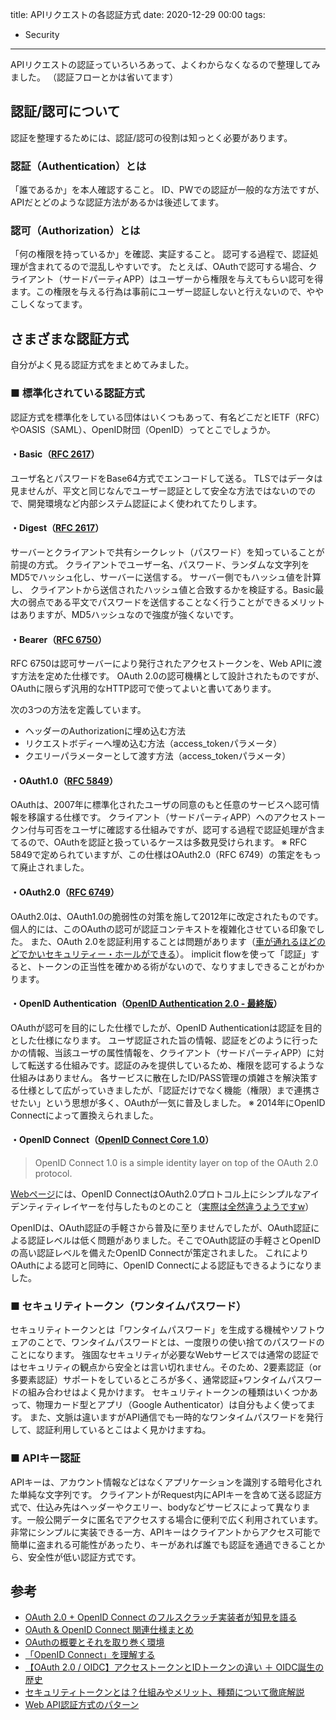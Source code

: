 title: APIリクエストの各認証方式
date: 2020-12-29 00:00
tags:
- Security

---

APIリクエストの認証っていろいろあって、よくわからなくなるので整理してみました。
（認証フローとかは省いてます）

## 認証/認可について

認証を整理するためには、認証/認可の役割は知っとく必要があります。

### 認証（Authentication）とは
「誰であるか」を本人確認すること。
ID、PWでの認証が一般的な方法ですが、APIだとどのような認証方法があるかは後述してます。

### 認可（Authorization）とは
「何の権限を持っているか」を確認、実証すること。
認可する過程で、認証処理が含まれてるので混乱しやすいです。
たとえば、OAuthで認可する場合、クライアント（サードパーティAPP）はユーザーから権限を与えてもらい認可を得ます。この権限を与える行為は事前にユーザー認証しないと行えないので、ややこしくなってます。

## さまざまな認証方式

自分がよく見る認証方式をまとめてみました。

### ■ 標準化されている認証方式

認証方式を標準化をしている団体はいくつもあって、有名どこだとIETF（RFC）やOASIS（SAML）、OpenID財団（OpenID）ってとこでしょうか。

#### ・Basic（[RFC 2617](https://tex2e.github.io/rfc-translater/html/rfc2617.html)）
ユーザ名とパスワードをBase64方式でエンコードして送る。
TLSではデータは見ませんが、平文と同じなんでユーザー認証として安全な方法ではないのでので、開発環境など内部システム認証によく使われてたりします。

#### ・Digest（[RFC 2617](https://tex2e.github.io/rfc-translater/html/rfc2617.html)）
サーバーとクライアントで共有シークレット（パスワード）を知っていることが前提の方式。
クライアントでユーザー名、パスワード、ランダムな文字列をMD5でハッシュ化し、サーバーに送信する。 サーバー側でもハッシュ値を計算し、 クライアントから送信されたハッシュ値と合致するかを検証する。Basic最大の弱点である平文でパスワードを送信することなく行うことができるメリットはありますが、MD5ハッシュなので強度が強くないです。

#### ・Bearer（[RFC 6750](https://openid-foundation-japan.github.io/rfc6750.ja.html)）
RFC 6750は認可サーバーにより発行されたアクセストークンを、Web APIに渡す方法を定めた仕様です。
OAuth 2.0の認可機構として設計されたものですが、OAuthに限らず汎用的なHTTP認可で使ってよいと書いてあります。

次の3つの方法を定義しています。
- ヘッダーのAuthorizationに埋め込む方法
- リクエストボディーへ埋め込む方法（access_tokenパラメータ）
- クエリーパラメーターとして渡す方法（access_tokenパラメータ）

#### ・OAuth1.0（[RFC 5849](https://openid-foundation-japan.github.io/rfc5849.ja.html)）
OAuthは、2007年に標準化されたユーザの同意のもと任意のサービスへ認可情報を移譲する仕様です。
クライアント（サードパーティAPP）へのアクセストークン付与可否をユーザに確認する仕組みですが、認可する過程で認証処理が含まてるので、OAuthを認証と扱っているケースは多数見受けられます。
※ RFC 5849で定められていますが、この仕様はOAuth2.0（RFC 6749）の策定をもって廃止されました。

#### ・OAuth2.0（[RFC 6749](https://openid-foundation-japan.github.io/rfc6749.ja.html)）
OAuth2.0は、OAuth1.0の脆弱性の対策を施して2012年に改定されたものです。
個人的には、このOAuthの認可が認証コンテキストを複雑化させている印象でした。
また、OAuth 2.0を認証利用することは問題があります（[車が通れるほどのどでかいセキュリティー・ホールができる](https://www.sakimura.org/2012/02/1487/)）。
implicit flowを使って「認証」すると、トークンの正当性を確かめる術がないので、なりすましできることがわかります。

#### ・OpenID Authentication（[OpenID Authentication 2.0 - 最終版](https://openid-foundation-japan.github.io/openid-authentication.html)）
OAuthが認可を目的にした仕様でしたが、OpenID Authenticationは認証を目的とした仕様になります。
ユーザ認証された旨の情報、認証をどのように行ったかの情報、当該ユーザの属性情報を、クライアント（サードパーティAPP）に対して転送する仕組みです。認証のみを提供しているため、権限を認可するような仕組みはありません。
各サービスに散在したID/PASS管理の煩雑さを解決策する仕様として広がっていきましたが、「認証だけでなく機能（権限）まで連携させたい」という思想が多く、OAuthが一気に普及しました。
※ 2014年にOpenID Connectによって置換えられました。

#### ・OpenID Connect（[OpenID Connect Core 1.0](https://openid-foundation-japan.github.io/openid-connect-core-1_0.ja.html)）
> OpenID Connect 1.0 is a simple identity layer on top of the OAuth 2.0 protocol.

[Webページ](https://openid.net/connect/)には、OpenID ConnectはOAuth2.0プロトコル上にシンプルなアイデンティティレイヤーを付与したものとのこと（[実際は全然違うようですw](https://qiita.com/TakahikoKawasaki/items/f2a0d25a4f05790b3baa#oauth-20-%E3%81%A8-openid-connect)）

OpenIDは、OAuth認証の手軽さから普及に至りませんでしたが、OAuth認証による認証レベルは低く問題がありました。そこでOAuth認証の手軽さとOpenIDの高い認証レベルを備えたOpenID Connectが策定されました。
これによりOAuthによる認可と同時に、OpenID Connectによる認証もできるようになりました。

### ■ セキュリティトークン（ワンタイムパスワード）
セキュリティトークンとは「ワンタイムパスワード」を生成する機械やソフトウェアのことで、ワンタイムパスワードとは、一度限りの使い捨てのパスワードのことになります。
強固なセキュリティが必要なWebサービスでは通常の認証ではセキュリティの観点から安全とは言い切れません。そのため、2要素認証（or多要素認証）サポートをしているところが多く、通常認証+ワンタイムパスワードの組み合わせはよく見かけます。
セキュリティトークンの種類はいくつかあって、物理カード型とアプリ（Google Authenticator）は自分もよく使ってます。
また、文脈は違いますがAPI通信でも一時的なワンタイムパスワードを発行して、認証利用しているとこはよく見かけますね。

### ■ APIキー認証
APIキーは、アカウント情報などはなくアプリケーションを識別する暗号化された単純な文字列です。
クライアントがRequest内にAPIキーを含めて送る認証方式で、仕込み先はヘッダーやクエリー、bodyなどサービスによって異なります。一般公開データに匿名でアクセスする場合に便利で広く利用されています。
非常にシンプルに実装できる一方、APIキーはクライアントからアクセス可能で簡単に盗まれる可能性があったり、キーがあれば誰でも認証を通過できることから、安全性が低い認証方式です。

## 参考
- [OAuth 2.0 + OpenID Connect のフルスクラッチ実装者が知見を語る](https://qiita.com/TakahikoKawasaki/items/f2a0d25a4f05790b3baa)
- [OAuth & OpenID Connect 関連仕様まとめ](https://qiita.com/TakahikoKawasaki/items/185d34814eb9f7ac7ef3)
- [OAuthの概要とそれを取り巻く環境](https://www.nttpc.co.jp/technology/oauth.html)
- [「OpenID Connect」を理解する](https://www.atmarkit.co.jp/ait/articles/1209/27/news138.html)
- [【OAuth 2.0 / OIDC】アクセストークンとIDトークンの違い ＋ OIDC誕生の歴史](https://yyh-gl.github.io/tech-blog/blog/id_token_and_access_token/)
- [セキュリティトークンとは？仕組みやメリット、種類について徹底解説](https://cybersecurity-jp.com/security-measures/30358)
- [Web API認証方式のパターン](https://architecting.hateblo.jp/entry/2020/03/27/033758)

